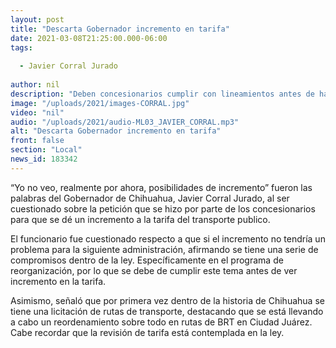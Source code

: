```yaml
---
layout: post
title: "Descarta Gobernador incremento en tarifa"
date: 2021-03-08T21:25:00.000-06:00
tags:
  
  - Javier Corral Jurado
  
author: nil
description: "Deben concesionarios cumplir con lineamientos antes de hablar de tarifas."
image: "/uploads/2021/images-CORRAL.jpg"
video: "nil"
audio: "/uploads/2021/audio-ML03_JAVIER_CORRAL.mp3"
alt: "Descarta Gobernador incremento en tarifa"
front: false
section: "Local"
news_id: 183342
---
```


“Yo no veo, realmente por ahora, posibilidades de incremento” fueron las palabras del Gobernador de Chihuahua, Javier Corral Jurado, al ser cuestionado sobre la petición que se hizo por parte de los concesionarios para que se dé un incremento a la tarifa del transporte publico.

El funcionario fue cuestionado respecto a que si el incremento no tendría un problema para la siguiente administración, afirmando se tiene una serie de compromisos dentro de la ley. Específicamente en el programa de reorganización, por lo que se debe de cumplir este tema antes de ver incremento en la tarifa.

Asimismo, señaló que por primera vez dentro de la historia de Chihuahua se tiene una licitación de rutas de transporte, destacando que se está llevando a cabo un reordenamiento sobre todo en rutas de BRT en Ciudad Juárez. Cabe recordar que la revisión de tarifa está contemplada en la ley. 